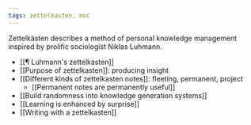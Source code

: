 ```yaml
---
tags: zettelkasten, moc
---
```


Zettelkästen describes a method of personal knowledge management inspired by prolific sociologist Niklas Luhmann.

- [[¶ Luhmann's zettelkasten]]
- [[Purpose of zettelkasten]]: producing insight
- [[Different kinds of zettelkasten notes]]: fleeting, permanent, project
  - [[Permanent notes are permanently useful]]
- [[Build randomness into knowledge generation systems]]
- [[Learning is enhanced by surprise]]
- [[Writing with a zettelkasten]]
